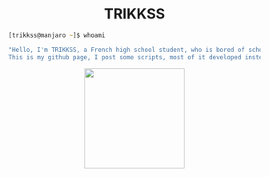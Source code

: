 <h1 align="center"><b>TRIKKSS</b></h1>

```zsh
[trikkss@manjaro ~]$ whoami

"Hello, I'm TRIKKSS, a French high school student, who is bored of school and who prefers to learn hacking. 
This is my github page, I post some scripts, most of it developed instead of listening to my lessons x)"
```

<p align="center"><img height="200" src="https://github-profile-summary-cards.vercel.app/api/cards/repos-per-language?username=TRIKKSS&theme=solarized_dark"</p>
